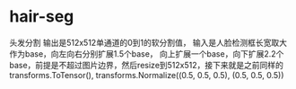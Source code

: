 # hair-seg
头发分割
输出是512x512单通道的0到1的软分割值， 输入是人脸检测框长宽取大作为base，向左向右分别扩展1.5个base， 向上扩展一个base，向下扩展2.2个base，前提是不超过图片边界，然后resize到512x512，接下来就是之前同样的transforms.ToTensor(),
transforms.Normalize((0.5, 0.5, 0.5), (0.5, 0.5, 0.5))
